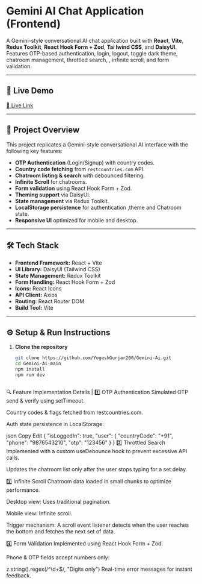 # Gemini AI Chat Application (Frontend)

A Gemini-style conversational AI chat application built with **React**, **Vite**, **Redux Toolkit**, **React Hook Form + Zod**, **Tai lwind CSS**, and **DaisyUI**.  
Features OTP-based authentication, login, logout, toggle dark theme, chatroom management, throttled search, , infinite scroll, and form validation.

---

## 🚀 Live Demo
[🔗 Live Link](https://gemini-ai-steel.vercel.app/)

---

## 📌 Project Overview

This project replicates a Gemini-style conversational AI interface with the following key features:

- **OTP Authentication** (Login/Signup) with country codes.
- **Country code fetching** from `restcountries.com` API.
- **Chatroom listing & search** with debounced filtering.
- **Infinite Scroll** for chatrooms.
- **Form validation** using React Hook Form + Zod.
- **Theming support** via DaisyUI.
- **State management** via Redux Toolkit.
- **LocalStorage persistence** for authentication ,theme and Chatroom state.
- **Responsive UI** optimized for mobile and desktop.

---

## 🛠 Tech Stack

- **Frontend Framework:** React + Vite
- **UI Library:** DaisyUI (Tailwind CSS)
- **State Management:** Redux Toolkit
- **Form Handling:** React Hook Form + Zod
- **Icons:** React Icons
- **API Client:** Axios
- **Routing:** React Router DOM
- **Build Tool:** Vite

---

## ⚙️ Setup & Run Instructions

1. **Clone the repository**
   ```bash
   git clone https://github.com/YogeshGurjar200/Gemini-Ai.git
   cd Gemini-Ai-main
   npm install
   npm run dev



🔍 Feature Implementation Details
|
1️⃣ OTP Authentication
Simulated OTP send & verify using setTimeout.

Country codes & flags fetched from restcountries.com.

Auth state persistence in LocalStorage:

json
Copy
Edit
{
  "isLoggedIn": true,
  "user": {
    "countryCode": "+91",
    "phone": "9876543210",
    "otp": "123456"
  }
}
2️⃣ Throttled Search
Implemented with a custom useDebounce hook to prevent excessive API calls.

Updates the chatroom list only after the user stops typing for a set delay.

3️⃣ Infinite Scroll
Chatroom data loaded in small chunks to optimize performance.

Desktop view: Uses traditional pagination.

Mobile view: Infinite scroll.

Trigger mechanism: A scroll event listener detects when the user reaches the bottom and fetches the next set of data.

4️⃣ Form Validation
Implemented using React Hook Form + Zod.

Phone & OTP fields accept numbers only:


z.string().regex(/^\d+$/, "Digits only")
Real-time error messages for instant feedback.



   
